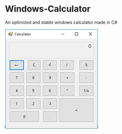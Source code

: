 # Windows-Calculator
An optimized and stable windows calculator made in C#

![Screenshot](calculator.png)
